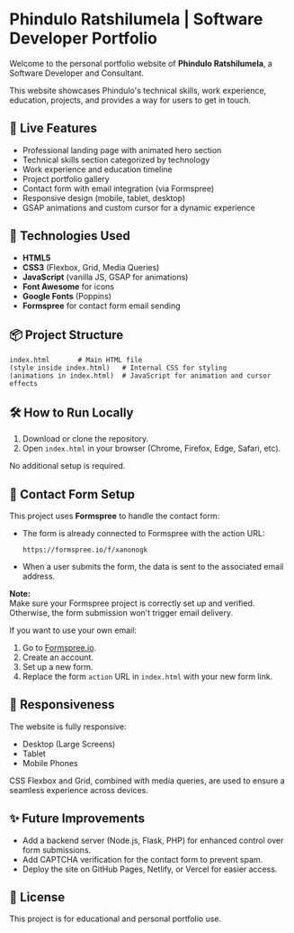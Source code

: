 # Phindulo Ratshilumela | Software Developer Portfolio

Welcome to the personal portfolio website of **Phindulo Ratshilumela**, a Software Developer and Consultant.

This website showcases Phindulo's technical skills, work experience, education, projects, and provides a way for users to get in touch.

## 🌟 Live Features

- Professional landing page with animated hero section
- Technical skills section categorized by technology
- Work experience and education timeline
- Project portfolio gallery
- Contact form with email integration (via Formspree)
- Responsive design (mobile, tablet, desktop)
- GSAP animations and custom cursor for a dynamic experience

## 🚀 Technologies Used

- **HTML5**
- **CSS3** (Flexbox, Grid, Media Queries)
- **JavaScript** (vanilla JS, GSAP for animations)
- **Font Awesome** for icons
- **Google Fonts** (Poppins)
- **Formspree** for contact form email sending

## 📦 Project Structure

```
index.html       # Main HTML file
(style inside index.html)   # Internal CSS for styling
(animations in index.html)  # JavaScript for animation and cursor effects
```

## 🛠 How to Run Locally

1. Download or clone the repository.
2. Open `index.html` in your browser (Chrome, Firefox, Edge, Safari, etc).

No additional setup is required.

## 📧 Contact Form Setup

This project uses **Formspree** to handle the contact form:

- The form is already connected to Formspree with the action URL:
  ```
  https://formspree.io/f/xanonogk
  ```
- When a user submits the form, the data is sent to the associated email address.

**Note:**  
Make sure your Formspree project is correctly set up and verified. Otherwise, the form submission won't trigger email delivery.

If you want to use your own email:
1. Go to [Formspree.io](https://formspree.io).
2. Create an account.
3. Set up a new form.
4. Replace the form `action` URL in `index.html` with your new form link.

## 📱 Responsiveness

The website is fully responsive:
- Desktop (Large Screens)
- Tablet
- Mobile Phones

CSS Flexbox and Grid, combined with media queries, are used to ensure a seamless experience across devices.

## ✨ Future Improvements

- Add a backend server (Node.js, Flask, PHP) for enhanced control over form submissions.
- Add CAPTCHA verification for the contact form to prevent spam.
- Deploy the site on GitHub Pages, Netlify, or Vercel for easier access.

## 📝 License

This project is for educational and personal portfolio use.
